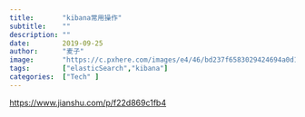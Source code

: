 ```yaml
---
title:       "kibana常用操作"
subtitle:    ""
description: ""
date:        2019-09-25
author:      "麦子"
image:       "https://c.pxhere.com/images/e4/46/bd237f6583029424694a0d16589b-1435053.jpg!d"
tags:        ["elasticSearch","kibana"]
categories:  ["Tech" ]
---
```


https://www.jianshu.com/p/f22d869c1fb4

